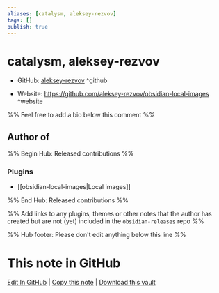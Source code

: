 ```yaml
---
aliases: [catalysm, aleksey-rezvov]
tags: []
publish: true
---
```


# catalysm, aleksey-rezvov

- GitHub: [aleksey-rezvov](https://github.com/aleksey-rezvov/) ^github
<!-- - Discord: `@` ^discord-->
- Website: <https://github.com/aleksey-rezvov/obsidian-local-images> ^website
<!-- - [[Publish sites|Publish site]]: <https://> ^publish-->

%% Feel free to add a bio below this comment %%

## Author of

%% Begin Hub: Released contributions %%

### Plugins

- [[obsidian-local-images|Local images]]

%% End Hub: Released contributions %%

%% Add links to any plugins, themes or other notes that the author has created but are not (yet) included in the `obsidian-releases` repo %%

<!--
### Unlisted plugins
-->

<!--
### Others
-->

<!--
## Sponsor this author
-->

<!-- - [[GitHub sponsors]]: [Sponsor @aleksey-rezvov on GitHub Sponsors](https://github.com/sponsors/aleksey-rezvov) ^github-sponsor-->
<!-- - [[Buy me a coffee]]: <https://> ^buy-me-a-coffee-->
<!-- - [[PayPal]]: <https://> ^paypal-->
<!-- - [[Patreon]]: <https://> ^patreon-->

<!--
## Follow this author
-->

<!-- - [[YouTube Channels|On YouTube]]: <https://> ^youtube-->
<!-- - Twitter: <https://> ^twitter-->
<!-- - ... -->

%% Hub footer: Please don't edit anything below this line %%

# This note in GitHub

<span class="git-footer">[Edit In GitHub](https://github.dev/obsidian-community/obsidian-hub/blob/main/01%20-%20Community/People/aleksey-rezvov.md "git-hub-edit-note") | [Copy this note](https://raw.githubusercontent.com/obsidian-community/obsidian-hub/main/01%20-%20Community/People/aleksey-rezvov.md "git-hub-copy-note") | [Download this vault](https://github.com/obsidian-community/obsidian-hub/archive/refs/heads/main.zip "git-hub-download-vault") </span>
